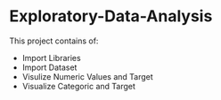 # Exploratory-Data-Analysis
This project contains of:
- Import Libraries
- Import Dataset
- Visulize Numeric Values and Target
- Visualize Categoric and Target
